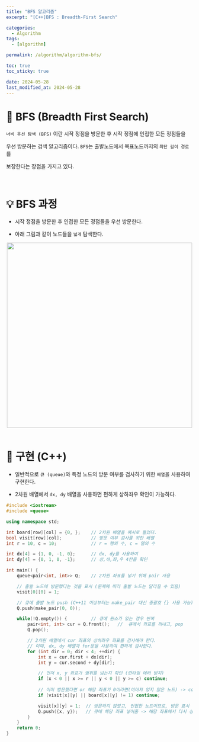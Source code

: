 ```yaml
---
title: "BFS 알고리즘"
excerpt: "[C++]BFS : Breadth-First Search"

categories:
  - Algorithm
tags:
  - [algorithm]

permalink: /algorithm/algorithm-bfs/

toc: true
toc_sticky: true

date: 2024-05-28
last_modified_at: 2024-05-28
---
```


# 👑 BFS (Breadth First Search)

`너비 우선 탐색 (BFS)` 이란 시작 정점을 방문한 후 시작 정점에 인접한 모든 정점들을 <br>

우선 방문하는 검색 알고리즘이다. `BFS`는 출발노드에서 목표노드까지의 `최단 길이 경로`를 <br>

보장한다는 장점을 가지고 있다.

<br>

# 💡 BFS 과정

- 시작 정점을 방문한 후 인접한 모든 정점들을 우선 방문한다.

- 아래 그림과 같이 노드들을 `넓게` 탐색한다.

<center><img src="https://github.com/jinwoojwa/jinwoo.github.io/assets/112393728/61f79482-b469-435a-bad6-bf14be3a05f0" width="500"></center>

<br>

# 🧩 구현 (C++)

- 일반적으로 `큐 (queue)`와 특정 노드의 방문 여부를 검사하기 위한 `배열`을 사용하여 구현한다.

- 2차원 배열에서 `dx, dy` 배열을 사용하면 편하게 상하좌우 확인이 가능하다.

```c++
#include <iostream>
#include <queue>

using namespace std;

int board[row][col] = {0, };    // 2차원 배열을 예시로 들었다.
bool visit[row][col];           // 방문 여부 검사를 위한 배열
int r = 10, c = 10;             // r = 행의 수, c = 열의 수

int dx[4] = {1, 0, -1, 0};      // dx, dy를 사용하여
int dy[4] = {0, 1, 0, -1};      // 상,하,좌,우 4칸을 확인

int main() {
    queue<pair<int, int>> Q;    // 2차원 좌표를 넣기 위해 pair 사용

    // 출발 노드에 방문했다는 것을 표시 (문제에 따라 출발 노드는 달라질 수 있음)
    visit[0][0] = 1;

    // 큐에 출발 노드 push (C++11 이상부터는 make_pair 대신 중괄호 {} 사용 가능)
    Q.push(make_pair(0, 0));

    while(!Q.empty()) {         // 큐에 원소가 있는 경우 반복
        pair<int, int> cur = Q.front();   //  큐에서 좌표를 꺼내고, pop
        Q.pop();

        // 2차원 배열에서 cur 좌표의 상하좌우 좌표를 검사해야 한다.
        // 이때, dx, dy 배열과 for문을 사용하여 편하게 검사한다.
        for (int dir = 0; dir < 4; ++dir) {
            int x = cur.first + dx[dir];
            int y = cur.second + dy[dir];

            // 먼저 x, y 좌표가 범위를 넘는지 확인 (런타임 에러 방지)
            if (x < 0 || x >= r || y < 0 || y >= c) continue;
            
            // 이미 방문했다면 or 해당 좌표가 0이라면(이어져 있지 않은 노드) -> continue
            if (visit[x][y] || board[x][y] != 1) continue;

            visit[x][y] = 1;  // 방문하지 않았고, 인접한 노드이므로, 방문 표시
            Q.push({x, y});   // 큐에 해당 좌표 넣어줌 -> 해당 좌표에서 다시 상하좌우 검사 
        }
    }
    return 0;
}
```


